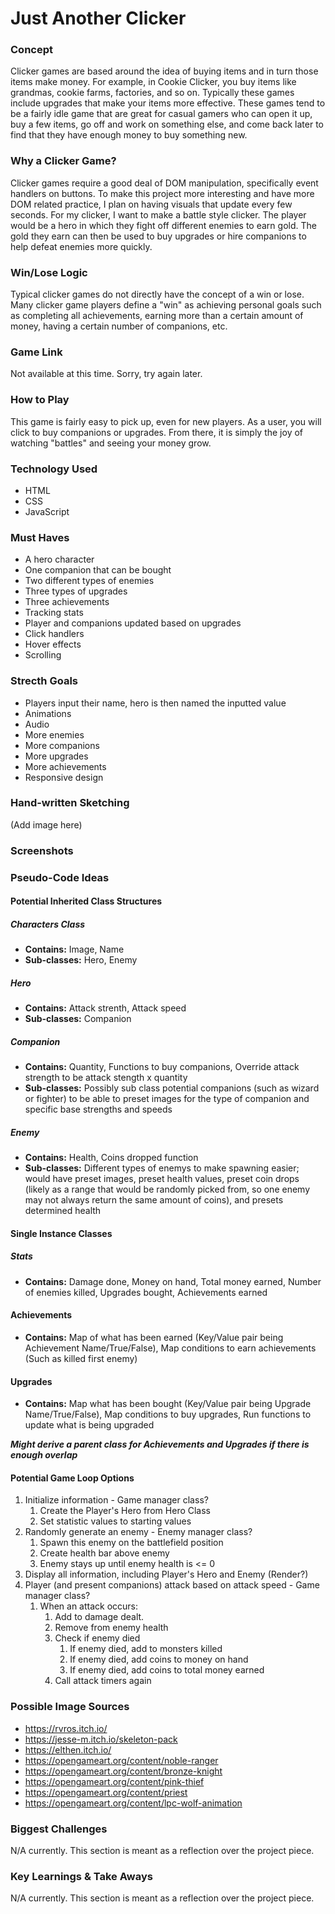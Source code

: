 # Just Another Clicker

### Concept
Clicker games are based around the idea of buying items and in turn those items make money. For example, in Cookie Clicker, you buy items like grandmas, cookie farms, factories, and so on. Typically these games include upgrades that make your items more effective. These games tend to be a fairly idle game that are great for casual gamers who can open it up, buy a few items, go off and work on something else, and come back later to find that they have enough money to buy something new.

### Why a Clicker Game?
Clicker games require a good deal of DOM manipulation, specifically event handlers on buttons. To make this project more interesting and have more DOM related practice, I plan on having visuals that update every few seconds. For my clicker, I want to make a battle style clicker. The player would be a hero in which they fight off different enemies to earn gold. The gold they earn can then be used to buy upgrades or hire companions to help defeat enemies more quickly. 

### Win/Lose Logic
Typical clicker games do not directly have the concept of a win or lose. Many clicker game players define a "win" as achieving personal goals such as completing all achievements, earning more than a certain amount of money, having a certain number of companions, etc. 

### Game Link
Not available at this time. Sorry, try again later.

### How to Play
This game is fairly easy to pick up, even for new players. As a user, you will click to buy companions or upgrades. From there, it is simply the joy of watching "battles" and seeing your money grow.

### Technology Used
* HTML
* CSS
* JavaScript

### Must Haves
* A hero character
* One companion that can be bought
* Two different types of enemies
* Three types of upgrades
* Three achievements
* Tracking stats
* Player and companions updated based on upgrades
* Click handlers
* Hover effects
* Scrolling

### Strecth Goals
* Players input their name, hero is then named the inputted value
* Animations
* Audio
* More enemies
* More companions
* More upgrades
* More achievements
* Responsive design

### Hand-written Sketching
(Add image here)

### Screenshots

### Pseudo-Code Ideas
#### Potential Inherited Class Structures
##### Characters Class
* **Contains:** Image, Name
* **Sub-classes:** Hero, Enemy

##### Hero
* **Contains:** Attack strenth, Attack speed
* **Sub-classes:** Companion

##### Companion
* **Contains:** Quantity, Functions to buy companions, Override attack strength to be attack stength x quantity
* **Sub-classes:** Possibly sub class potential companions (such as wizard or fighter) to be able to preset images for the type of companion and specific base strengths and speeds

##### Enemy
* **Contains:** Health, Coins dropped function
* **Sub-classes:** Different types of enemys to make spawning easier; would have preset images, preset health values, preset coin drops (likely as a range that would be randomly picked from, so one enemy may not always return the same amount of coins), and presets determined health

#### Single Instance Classes
##### Stats 
* **Contains:** Damage done, Money on hand, Total money earned, Number of enemies killed, Upgrades bought, Achievements earned

#### Achievements 
* **Contains:** Map of what has been earned (Key/Value pair being Achievement Name/True/False), Map conditions to earn achievements (Such as killed first enemy)

#### Upgrades
* **Contains:** Map what has been bought (Key/Value pair being Upgrade Name/True/False), Map conditions to buy upgrades, Run functions to update what is being upgraded

**_Might derive a parent class for Achievements and Upgrades if there is enough overlap_**

#### Potential Game Loop Options
1. Initialize information - Game manager class?
	1. Create the Player's Hero from Hero Class
	1. Set statistic values to starting values
1. Randomly generate an enemy - Enemy manager class?
	1. Spawn this enemy on the battlefield position
	1. Create health bar above enemy 
	1. Enemy stays up until enemy health is <= 0
1. Display all information, including Player's Hero and Enemy (Render?)
1. Player (and present companions) attack based on attack speed - Game manager class?
	1. When an attack occurs:
		1. Add to damage dealt.
		1. Remove from enemy health
		1. Check if enemy died
			1. If enemy died, add to monsters killed
			1. If enemy died, add coins to money on hand
			1. If enemy died, add coins to total money earned
		1. Call attack timers again

### Possible Image Sources
* https://rvros.itch.io/
* https://jesse-m.itch.io/skeleton-pack
* https://elthen.itch.io/
* https://opengameart.org/content/noble-ranger
* https://opengameart.org/content/bronze-knight
* https://opengameart.org/content/pink-thief
* https://opengameart.org/content/priest
* https://opengameart.org/content/lpc-wolf-animation

### Biggest Challenges
N/A currently. This section is meant as a reflection over the project piece.

### Key Learnings & Take Aways
N/A currently. This section is meant as a reflection over the project piece.
